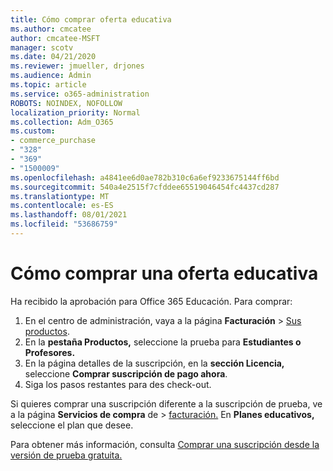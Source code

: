 ```yaml
---
title: Cómo comprar oferta educativa
ms.author: cmcatee
author: cmcatee-MSFT
manager: scotv
ms.date: 04/21/2020
ms.reviewer: jmueller, drjones
ms.audience: Admin
ms.topic: article
ms.service: o365-administration
ROBOTS: NOINDEX, NOFOLLOW
localization_priority: Normal
ms.collection: Adm_O365
ms.custom:
- commerce_purchase
- "328"
- "369"
- "1500009"
ms.openlocfilehash: a4841ee6d0ae782b310c6a6ef9233675144ff6bd
ms.sourcegitcommit: 540a4e2515f7cfddee65519046454fc4437cd287
ms.translationtype: MT
ms.contentlocale: es-ES
ms.lasthandoff: 08/01/2021
ms.locfileid: "53686759"
---
```

# <a name="how-to-purchase-an-education-offer"></a>Cómo comprar una oferta educativa

Ha recibido la aprobación para Office 365 Educación. Para comprar:
  
1. En el centro de administración, vaya a la página **Facturación** \> [Sus productos](https://go.microsoft.com/fwlink/p/?linkid=842054).
2. En la **pestaña Productos,** seleccione la prueba para **Estudiantes o Profesores.**
3. En la página detalles de la suscripción, en la **sección Licencia,** seleccione **Comprar suscripción de pago ahora**.
4. Siga los pasos restantes para des check-out.

Si quieres comprar una suscripción diferente a la suscripción de prueba, ve a la página **Servicios de compra** de \> [facturación.](https://go.microsoft.com/fwlink/p/?linkid=868433) En **Planes educativos,** seleccione el plan que desee.

Para obtener más información, consulta [Comprar una suscripción desde la versión de prueba gratuita.](/microsoft-365/commerce/try-or-buy-microsoft-365#buy-a-subscription-from-your-free-trial)